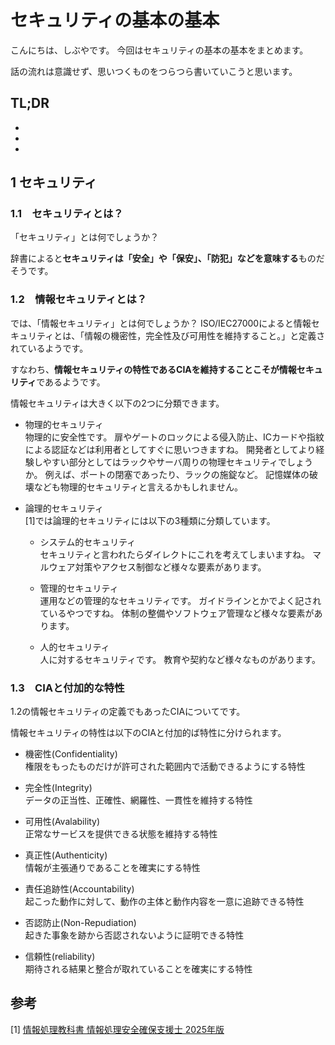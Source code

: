 # セキュリティの基本の基本


<!--
Todo:
- TLDR

-->

こんにちは、しぶやです。
今回はセキュリティの基本の基本をまとめます。

話の流れは意識せず、思いつくものをつらつら書いていこうと思います。

## TL;DR

*
*
*

## 1 セキュリティ

### 1.1　セキュリティとは？

「セキュリティ」とは何でしょうか？

辞書によると**セキュリティは「安全」や「保安」、「防犯」などを意味する**ものだそうです。

### 1.2　情報セキュリティとは？

では、「情報セキュリティ」とは何でしょうか？
ISO/IEC27000によると情報セキュリティとは、「情報の機密性，完全性及び可用性を維持すること。」と定義されているようです。

すなわち、**情報セキュリティの特性であるCIAを維持することこそが情報セキュリティ**であるようです。

情報セキュリティは大きく以下の2つに分類できます。
* 物理的セキュリティ\
物理的に安全性です。
扉やゲートのロックによる侵入防止、ICカードや指紋による認証などは利用者としてすぐに思いつきますね。
開発者としてより経験しやすい部分としてはラックやサーバ周りの物理セキュリティでしょうか。
例えば、ポートの閉塞であったり、ラックの施錠など。
記憶媒体の破壊なども物理的セキュリティと言えるかもしれません。

* 論理的セキュリティ\
[1]では論理的セキュリティには以下の3種類に分類しています。

    * システム的セキュリティ\
    セキュリティと言われたらダイレクトにこれを考えてしまいますね。
    マルウェア対策やアクセス制御など様々な要素があります。

    * 管理的セキュリティ\
    運用などの管理的なセキュリティです。
    ガイドラインとかでよく記されているやつですね。
    体制の整備やソフトウェア管理など様々な要素があります。

    * 人的セキュリティ\
    人に対するセキュリティです。
    教育や契約など様々なものがあります。

### 1.3　CIAと付加的な特性

1.2の情報セキュリティの定義でもあったCIAについてです。

情報セキュリティの特性は以下のCIAと付加的ば特性に分けられます。

* 機密性(Confidentiality)\
権限をもったものだけが許可された範囲内で活動できるようにする特性

* 完全性(Integrity)\
データの正当性、正確性、網羅性、一貫性を維持する特性

* 可用性(Avalability)\
正常なサービスを提供できる状態を維持する特性

* 真正性(Authenticity)\
情報が主張通りであることを確実にする特性

* 責任追跡性(Accountability)\
起こった動作に対して、動作の主体と動作内容を一意に追跡できる特性

* 否認防止(Non-Repudiation)\
起きた事象を跡から否認されないように証明できる特性

* 信頼性(reliability)\
期待される結果と整合が取れていることを確実にする特性


## 参考

[1] [情報処理教科書 情報処理安全確保支援士 2025年版](https://www.shoeisha.co.jp/book/detail/9784798188928)


